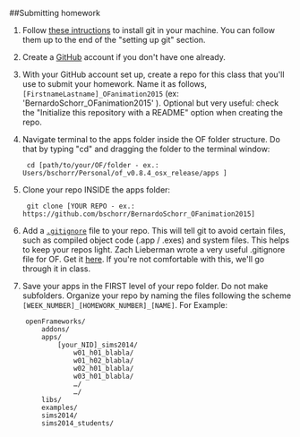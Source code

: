 ##Submitting homework

1. Follow [these intructions](https://help.github.com/articles/set-up-git/) to install git in your machine. You can follow them up to the end of the "setting up git" section.

2. Create a [GitHub](https://www.github.com) account if you don't have one already.

3. With your GitHub account set up, create a repo for this class that you'll use to submit your homework.  Name it as follows, ```[FirstnameLastname]_OFanimation2015``` (ex: 'BernardoSchorr_OFanimation2015' ). Optional but very useful: check the "Initialize this repository with a README" option when creating the repo.

4. Navigate terminal to the apps folder inside the OF folder structure. Do that by typing "cd" and dragging the folder to the terminal window:

		cd [path/to/your/OF/folder - ex.: Users/bschorr/Personal/of_v0.8.4_osx_release/apps ]


5. Clone your repo INSIDE the apps folder:

		git clone [YOUR REPO - ex.: https://github.com/bschorr/BernardoSchorr_OFanimation2015]

6. Add a [```.gitignore```](https://gist.github.com/ofZach/3707086) file to your repo. This will tell git to avoid certain files, such as compiled object code (.app / .exes) and system files. This helps to keep your repos light. Zach Lieberman wrote a very useful .gitignore file for OF. Get it [here](https://gist.github.com/ofZach/3707086). If you're not comfortable with this, we'll go through it in class.

7. Save  your apps in the FIRST level of your repo folder. Do not make subfolders. Organize your repo by naming the files following the scheme ```[WEEK_NUMBER]_[HOMEWORK_NUMBER]_[NAME]```. For Example:

```
	openFrameworks/
		addons/
		apps/
			[your_NID]_sims2014/
				w01_h01_blabla/
				w01_h02_blabla/
				w02_h01_blabla/ 
				w03_h01_blabla/ 
				…/
				…/
		libs/
		examples/
		sims2014/
		sims2014_students/
 ```